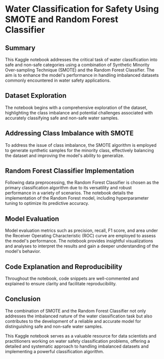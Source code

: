 # Water Classification for Safety Using SMOTE and Random Forest Classifier

## Summary

This Kaggle notebook addresses the critical task of water classification into safe and non-safe categories using a combination of Synthetic Minority Over-sampling Technique (SMOTE) and the Random Forest Classifier. The aim is to enhance the model's performance in handling imbalanced datasets commonly encountered in water safety applications.

## Dataset Exploration

The notebook begins with a comprehensive exploration of the dataset, highlighting the class imbalance and potential challenges associated with accurately classifying safe and non-safe water samples. 

## Addressing Class Imbalance with SMOTE

To address the issue of class imbalance, the SMOTE algorithm is employed to generate synthetic samples for the minority class, effectively balancing the dataset and improving the model's ability to generalize.

## Random Forest Classifier Implementation

Following data preprocessing, the Random Forest Classifier is chosen as the primary classification algorithm due to its versatility and robust performance in a variety of scenarios. The notebook details the implementation of the Random Forest model, including hyperparameter tuning to optimize its predictive accuracy.

## Model Evaluation

Model evaluation metrics such as precision, recall, F1 score, and area under the Receiver Operating Characteristic (ROC) curve are employed to assess the model's performance. The notebook provides insightful visualizations and analyses to interpret the results and gain a deeper understanding of the model's behavior.

## Code Explanation and Reproducibility

Throughout the notebook, code snippets are well-commented and explained to ensure clarity and facilitate reproducibility. 

## Conclusion

The combination of SMOTE and the Random Forest Classifier not only addresses the imbalanced nature of the water classification task but also contributes to the development of a reliable and accurate model for distinguishing safe and non-safe water samples.

This Kaggle notebook serves as a valuable resource for data scientists and practitioners working on water safety classification problems, offering a detailed and systematic approach to handling imbalanced datasets and implementing a powerful classification algorithm.
